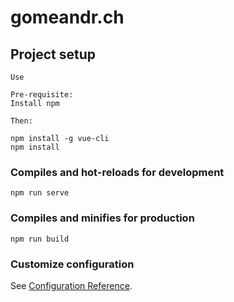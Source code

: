 # gomeandr.ch

## Project setup
```
Use

Pre-requisite:
Install npm

Then: 

npm install -g vue-cli
npm install

```

### Compiles and hot-reloads for development
```
npm run serve
```

### Compiles and minifies for production
```
npm run build
```

### Customize configuration
See [Configuration Reference](https://cli.vuejs.org/config/).
